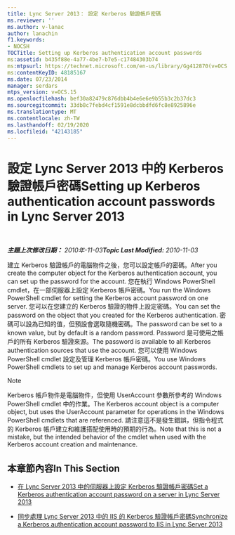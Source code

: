 ```yaml
---
title: Lync Server 2013： 設定 Kerberos 驗證帳戶密碼
ms.reviewer: ''
ms.author: v-lanac
author: lanachin
f1.keywords:
- NOCSH
TOCTitle: Setting up Kerberos authentication account passwords
ms:assetid: b435f88e-4a77-4be7-b7e5-c17484303b74
ms:mtpsurl: https://technet.microsoft.com/en-us/library/Gg412870(v=OCS.15)
ms:contentKeyID: 48185167
ms.date: 07/23/2014
manager: serdars
mtps_version: v=OCS.15
ms.openlocfilehash: bef30a82479c876dbb4b4e6e6e9b55b3c2b37dc3
ms.sourcegitcommit: 33db8c7febd4cf1591e8dcbbdfd6fc8e8925896e
ms.translationtype: MT
ms.contentlocale: zh-TW
ms.lasthandoff: 02/19/2020
ms.locfileid: "42143185"
---
```

<div data-xmlns="http://www.w3.org/1999/xhtml">

<div class="topic" data-xmlns="http://www.w3.org/1999/xhtml" data-msxsl="urn:schemas-microsoft-com:xslt" data-cs="http://msdn.microsoft.com/">

<div data-asp="https://msdn2.microsoft.com/asp">

# <a name="setting-up-kerberos-authentication-account-passwords-in-lync-server-2013"></a><span data-ttu-id="b772f-102">設定 Lync Server 2013 中的 Kerberos 驗證帳戶密碼</span><span class="sxs-lookup"><span data-stu-id="b772f-102">Setting up Kerberos authentication account passwords in Lync Server 2013</span></span>

</div>

<div id="mainSection">

<div id="mainBody">

<span> </span>

<span data-ttu-id="b772f-103">_**主題上次修改日期：** 2010年-11-03_</span><span class="sxs-lookup"><span data-stu-id="b772f-103">_**Topic Last Modified:** 2010-11-03_</span></span>

<span data-ttu-id="b772f-104">建立 Kerberos 驗證帳戶的電腦物件之後，您可以設定帳戶的密碼。</span><span class="sxs-lookup"><span data-stu-id="b772f-104">After you create the computer object for the Kerberos authentication account, you can set up the password for the account.</span></span> <span data-ttu-id="b772f-105">您在執行 Windows PowerShell cmdlet，在一部伺服器上設定 Kerberos 帳戶密碼。</span><span class="sxs-lookup"><span data-stu-id="b772f-105">You run the Windows PowerShell cmdlet for setting the Kerberos account password on one server.</span></span> <span data-ttu-id="b772f-106">您可以在您建立的 Kerberos 驗證的物件上設定密碼。</span><span class="sxs-lookup"><span data-stu-id="b772f-106">You can set the password on the object that you created for the Kerberos authentication.</span></span> <span data-ttu-id="b772f-107">密碼可以設為已知的值，但預設會選取隨機密碼。</span><span class="sxs-lookup"><span data-stu-id="b772f-107">The password can be set to a known value, but by default is a random password.</span></span> <span data-ttu-id="b772f-108">Password 是可使用之帳戶的所有 Kerberos 驗證來源。</span><span class="sxs-lookup"><span data-stu-id="b772f-108">The password is available to all Kerberos authentication sources that use the account.</span></span> <span data-ttu-id="b772f-109">您可以使用 Windows PowerShell cmdlet 設定及管理 Kerberos 帳戶密碼。</span><span class="sxs-lookup"><span data-stu-id="b772f-109">You use Windows PowerShell cmdlets to set up and manage Kerberos account passwords.</span></span>

<div>


> [!NOTE]  
> <span data-ttu-id="b772f-110">Kerberos 帳戶物件是電腦物件，但使用 UserAccount 參數所參考的 Windows PowerShell cmdlet 中的作業。</span><span class="sxs-lookup"><span data-stu-id="b772f-110">The Kerberos account object is a computer object, but uses the UserAccount parameter for operations in the Windows PowerShell cmdlets that are referenced.</span></span> <span data-ttu-id="b772f-111">請注意這不是發生錯誤，但指令程式的 Kerberos 帳戶建立和維護搭配使用時的預期的行為。</span><span class="sxs-lookup"><span data-stu-id="b772f-111">Note that this is not a mistake, but the intended behavior of the cmdlet when used with the Kerberos account creation and maintenance.</span></span>



</div>

<div>

## <a name="in-this-section"></a><span data-ttu-id="b772f-112">本章節內容</span><span class="sxs-lookup"><span data-stu-id="b772f-112">In This Section</span></span>

  - [<span data-ttu-id="b772f-113">在 Lync Server 2013 中的伺服器上設定 Kerberos 驗證帳戶密碼</span><span class="sxs-lookup"><span data-stu-id="b772f-113">Set a Kerberos authentication account password on a server in Lync Server 2013</span></span>](lync-server-2013-set-a-kerberos-authentication-account-password-on-a-server.md)

  - [<span data-ttu-id="b772f-114">同步處理 Lync Server 2013 中的 IIS 的 Kerberos 驗證帳戶密碼</span><span class="sxs-lookup"><span data-stu-id="b772f-114">Synchronize a Kerberos authentication account password to IIS in Lync Server 2013</span></span>](lync-server-2013-synchronize-a-kerberos-authentication-account-password-to-iis.md)

</div>

</div>

<span> </span>

</div>

</div>

</div>

